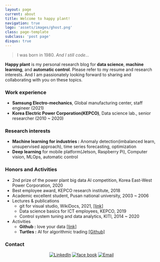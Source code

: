 ```yaml
---
layout: page
current: about
title: Welcome to happy plant!
navigation: true
logo: 'assets/images/ghost.png'
class: page-template
subclass: 'post page'
disqus: true
---
```


> I was born in 1980. *And I still code...*  
  
  
**Happy plant** is my personal research blog for **data science**, **machine learning**, and **automatic control**.
Please refer to my resume and research interests. And I am passionately looking forward to sharing and collaborating with you on these topics.  
  

### Work experience
- **Samsung Electro-mechanics**, Global manufacturing center, staff engineer (2021)
- **Korea Electric Power Corporation(KEPCO)**, Data science lab., senior researcher (2010 ~ 2020)  
  
### Research interests
- **Machine learning for industries :** Anomaly detection(imbalanced learn, unsupervised approach), time series forecasting, optimization
- **Deep learning** for mobile platform(Jetson, Raspberry Pi), Computer vision, MLOps, automatic control  
  
### Honors and Activities
- 2nd prize of the power plant big data AI competition, Korea East-West Power Corporation, 2020
- Best employee award, KEPCO research institute, 2018
- Academic excellent student, Pusan national university, 2003 ~ 2006
- Lectures & publications
    - git for visual studio, WikiDocs, 2021, [[link]](https://wikidocs.net/book/7060)
    - Data science basics for ICT employees, KEPCO, 2019
    - Control system tuning and data analytics, KITI, 2014 ~ 2020
- Activities
    - **Github :** love your data [[link]](https://github.com/sguys99)
    - **Turtles :** AI for algorithmic trading [[Github]](https://github.com/turtles3040)  
  
### Contact
<p align="center">
<a href="https://www.linkedin.com/in/kmyu99/" ><img alt="LinkedIn" src="https://img.shields.io/badge/LinkedIn-@kmyu99-blue?style=flat&logo=linkedin"></a>
<a href="https://www.facebook.com/dbrhkdaud" ><img alt="face book" src="https://img.shields.io/badge/facebook-kmyu-blue?style=flat&logo=facebook"></a>
<a href="mailto:sguys995@gmail.com"><img alt="Email" src="https://img.shields.io/badge/Email-sguys99@gmail.com-blue?style=flat&logo=gmail"></a>
</p>